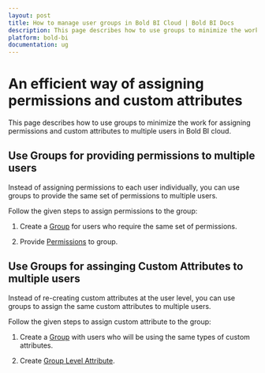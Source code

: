 ```yaml
---
layout: post
title: How to manage user groups in Bold BI Cloud | Bold BI Docs
description: This page describes how to use groups to minimize the work for assigning permissions and custom attributes to multiple users in Bold BI cloud.
platform: bold-bi
documentation: ug
---
```

# An efficient way of assigning permissions and custom attributes

This page describes how to use groups to minimize the work for assigning permissions and custom attributes to multiple users in Bold BI cloud.

## Use Groups for providing permissions to multiple users

Instead of assigning permissions to each user individually, you can use groups to provide the same set of permissions to multiple users.

Follow the given steps to assign permissions to the group:

1. Create a [Group](/cloud-bi/managing-resources/manage-groups/#add-new-group) for users who require the same set of permissions.

2. Provide [Permissions](/cloud-bi/working-with-dashboards/share-dashboards/manage-permissions/#manage-permissions---groups) to group.

## Use Groups for assinging Custom Attributes to multiple users

Instead of re-creating custom attributes at the user level, you can use groups to assign the same custom attributes to multiple users.

Follow the given steps to assign custom attribute to the group:

1. Create a [Group](/cloud-bi/managing-resources/manage-groups/#add-new-group) with users who will be using the same types of custom attributes.

2. Create [Group Level Attribute](/cloud-bi/working-with-data-source/configuring-custom-attribute/#group-level-attribute).